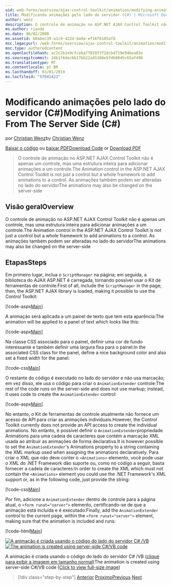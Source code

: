 ```yaml
---
uid: web-forms/overview/ajax-control-toolkit/animation/modifying-animations-from-the-server-side-cs
title: Modificando animações pelo lado do servidor (C#) | Microsoft Docs
author: wenz
description: O controle de animação no ASP.NET AJAX Control Toolkit não é apenas um controle, mas uma estrutura inteira para adicionar animações a um controle. As animações podem também...
ms.author: riande
ms.date: 06/02/2008
ms.assetid: b0abec39-a1c9-422d-ba9a-ef16f6185af8
msc.legacyurl: /web-forms/overview/ajax-control-toolkit/animation/modifying-animations-from-the-server-side-cs
msc.type: authoredcontent
ms.openlocfilehash: ac2c2b1e9cfceba7f818f3f2dcbd719e94bea83e
ms.sourcegitcommit: 24b1f6decbb17bb22a45166e5fdb0845c65af498
ms.translationtype: MT
ms.contentlocale: pt-BR
ms.lasthandoff: 03/01/2019
ms.locfileid: "57041423"
---
```

<a name="modifying-animations-from-the-server-side-c"></a><span data-ttu-id="d42be-104">Modificando animações pelo lado do servidor (C#)</span><span class="sxs-lookup"><span data-stu-id="d42be-104">Modifying Animations From The Server Side (C#)</span></span>
====================
<span data-ttu-id="d42be-105">por [Christian Wenz](https://github.com/wenz)</span><span class="sxs-lookup"><span data-stu-id="d42be-105">by [Christian Wenz](https://github.com/wenz)</span></span>

<span data-ttu-id="d42be-106">[Baixar o código](http://download.microsoft.com/download/f/9/a/f9a26acd-8df4-4484-8a18-199e4598f411/Animation9.cs.zip) ou [baixar PDF](http://download.microsoft.com/download/6/7/1/6718d452-ff89-4d3f-a90e-c74ec2d636a3/animation9CS.pdf)</span><span class="sxs-lookup"><span data-stu-id="d42be-106">[Download Code](http://download.microsoft.com/download/f/9/a/f9a26acd-8df4-4484-8a18-199e4598f411/Animation9.cs.zip) or [Download PDF](http://download.microsoft.com/download/6/7/1/6718d452-ff89-4d3f-a90e-c74ec2d636a3/animation9CS.pdf)</span></span>

> <span data-ttu-id="d42be-107">O controle de animação no ASP.NET AJAX Control Toolkit não é apenas um controle, mas uma estrutura inteira para adicionar animações a um controle.</span><span class="sxs-lookup"><span data-stu-id="d42be-107">The Animation control in the ASP.NET AJAX Control Toolkit is not just a control but a whole framework to add animations to a control.</span></span> <span data-ttu-id="d42be-108">As animações também podem ser alteradas no lado do servidor</span><span class="sxs-lookup"><span data-stu-id="d42be-108">The animations may also be changed on the server-side</span></span>


## <a name="overview"></a><span data-ttu-id="d42be-109">Visão geral</span><span class="sxs-lookup"><span data-stu-id="d42be-109">Overview</span></span>

<span data-ttu-id="d42be-110">O controle de animação no ASP.NET AJAX Control Toolkit não é apenas um controle, mas uma estrutura inteira para adicionar animações a um controle.</span><span class="sxs-lookup"><span data-stu-id="d42be-110">The Animation control in the ASP.NET AJAX Control Toolkit is not just a control but a whole framework to add animations to a control.</span></span> <span data-ttu-id="d42be-111">As animações também podem ser alteradas no lado do servidor</span><span class="sxs-lookup"><span data-stu-id="d42be-111">The animations may also be changed on the server-side</span></span>

## <a name="steps"></a><span data-ttu-id="d42be-112">Etapas</span><span class="sxs-lookup"><span data-stu-id="d42be-112">Steps</span></span>

<span data-ttu-id="d42be-113">Em primeiro lugar, inclua o `ScriptManager` na página; em seguida, a biblioteca do AJAX ASP.NET é carregada, tornando possível usar o Kit de ferramentas de controle:</span><span class="sxs-lookup"><span data-stu-id="d42be-113">First of all, include the `ScriptManager` in the page; then, the ASP.NET AJAX library is loaded, making it possible to use the Control Toolkit:</span></span>

[!code-aspx[Main](modifying-animations-from-the-server-side-cs/samples/sample1.aspx)]

<span data-ttu-id="d42be-114">A animação será aplicada a um painel de texto que tem esta aparência:</span><span class="sxs-lookup"><span data-stu-id="d42be-114">The animation will be applied to a panel of text which looks like this:</span></span>

[!code-aspx[Main](modifying-animations-from-the-server-side-cs/samples/sample2.aspx)]

<span data-ttu-id="d42be-115">Na classe CSS associado para o painel, definir uma cor de fundo interessante e também definir uma largura fixa para o painel:</span><span class="sxs-lookup"><span data-stu-id="d42be-115">In the associated CSS class for the panel, define a nice background color and also set a fixed width for the panel:</span></span>

[!code-css[Main](modifying-animations-from-the-server-side-cs/samples/sample3.css)]

<span data-ttu-id="d42be-116">O restante do código é executado no lado do servidor e não usa marcação; em vez disso, ele usa o código para criar o `AnimationExtender` controle:</span><span class="sxs-lookup"><span data-stu-id="d42be-116">The rest of the code runs on the server-side and does not use markup; instead, it uses code to create the `AnimationExtender` control:</span></span>

[!code-aspx[Main](modifying-animations-from-the-server-side-cs/samples/sample4.aspx)]

<span data-ttu-id="d42be-117">No entanto, o Kit de ferramentas de controle atualmente não fornece um acesso de API para criar as animações individuais.</span><span class="sxs-lookup"><span data-stu-id="d42be-117">However, the Control Toolkit currently does not provide an API access to create the individual animations.</span></span> <span data-ttu-id="d42be-118">No entanto, é possível definir o `AnimationExtender`propriedade Animations para uma cadeia de caracteres que contém a marcação XML usada ao atribuir as animações de forma declarativa.</span><span class="sxs-lookup"><span data-stu-id="d42be-118">It is however possible to set the `AnimationExtender`'s Animations property to a string containing the XML markup used when assigning the animations declaratively.</span></span> <span data-ttu-id="d42be-119">Para criar o XML que não deve conter o `<Animations>` elemento, você pode usar o XML do .NET Framework dão suporte ou, como no código a seguir, basta fornecer a cadeia de caracteres:</span><span class="sxs-lookup"><span data-stu-id="d42be-119">In order to create the XML which must not contain the `<Animations>` element you could use the .NET Framework's XML support or, as in the following code, just provide the string:</span></span>

[!code-css[Main](modifying-animations-from-the-server-side-cs/samples/sample5.css)]

<span data-ttu-id="d42be-120">Por fim, adicione a `AnimationExtender` dentro de controle para a página atual, o `<form runat="server">` elemento, certificando-se de que a animação está incluída e é executado:</span><span class="sxs-lookup"><span data-stu-id="d42be-120">Finally, add the `AnimationExtender` control to the current page, within the `<form runat="server">` element, making sure that the animation is included and runs:</span></span>

[!code-html[Main](modifying-animations-from-the-server-side-cs/samples/sample6.html)]


<span data-ttu-id="d42be-121">[![A animação é criada usando o código do lado do servidor C# /VB](modifying-animations-from-the-server-side-cs/_static/image2.png)](modifying-animations-from-the-server-side-cs/_static/image1.png)</span><span class="sxs-lookup"><span data-stu-id="d42be-121">[![The animation is created using server-side C#/VB code](modifying-animations-from-the-server-side-cs/_static/image2.png)](modifying-animations-from-the-server-side-cs/_static/image1.png)</span></span>

<span data-ttu-id="d42be-122">A animação é criada usando o código do lado do servidor C# /VB ([clique para exibir a imagem em tamanho normal](modifying-animations-from-the-server-side-cs/_static/image3.png))</span><span class="sxs-lookup"><span data-stu-id="d42be-122">The animation is created using server-side C#/VB code ([Click to view full-size image](modifying-animations-from-the-server-side-cs/_static/image3.png))</span></span>

> [!div class="step-by-step"]
> <span data-ttu-id="d42be-123">[Anterior](triggering-an-animation-in-another-control-cs.md)
> [Próximo](executing-animations-using-client-side-code-cs.md)</span><span class="sxs-lookup"><span data-stu-id="d42be-123">[Previous](triggering-an-animation-in-another-control-cs.md)
[Next](executing-animations-using-client-side-code-cs.md)</span></span>
